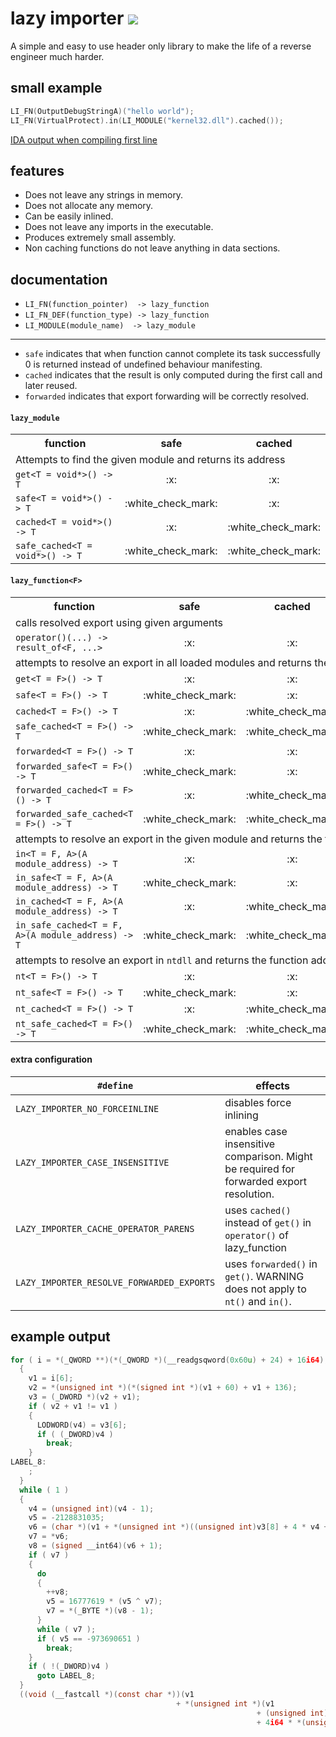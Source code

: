 # lazy importer [![](https://img.shields.io/badge/version-2.0.4-green.svg)]()

A simple and easy to use header only library to make the life of a reverse engineer much harder.

## small example

```cpp
LI_FN(OutputDebugStringA)("hello world");
LI_FN(VirtualProtect).in(LI_MODULE("kernel32.dll").cached());
```

[IDA output when compiling first line](#example-output)

## features

- Does not leave any strings in memory.
- Does not allocate any memory.
- Can be easily inlined.
- Does not leave any imports in the executable.
- Produces extremely small assembly.
- Non caching functions do not leave anything in data sections.

## documentation

- `LI_FN(function_pointer)  -> lazy_function`
- `LI_FN_DEF(function_type) -> lazy_function`
- `LI_MODULE(module_name)  -> lazy_module`

---

- `safe` indicates that when function cannot complete its task successfully 0 is returned instead of undefined behaviour manifesting.
- `cached` indicates that the result is only computed during the first call and later reused.
- `forwarded` indicates that export forwarding will be correctly resolved.

#### **`lazy_module`**

<table>
  <tr>
    <th>function</th>
    <th>safe</th>
    <th>cached</th>
  </tr>
  <tr>
    <td colspan="4">Attempts to find the given module and returns its address</td>
  </tr>
  <tr>
    <td><code>get&lt;T = void*&gt;() -&gt; T</code></td>
    <td align="center">:x:</td>
    <td align="center">:x:</td>
  </tr>
    <tr>
    <td><code>safe&lt;T = void*&gt;() -&gt; T</code></td>
    <td align="center">:white_check_mark:</td>
    <td align="center">:x:</td>
  </tr>
  <tr>
    <td><code>cached&lt;T = void*&gt;() -&gt; T</code></td>
    <td align="center">:x:</td>
    <td align="center">:white_check_mark:</td>
  </tr>
  <tr>
    <td><code>safe_cached&lt;T = void*&gt;() -&gt; T</code></td>
    <td align="center">:white_check_mark:</td>
    <td align="center">:white_check_mark:</td>
  </tr>
</table>

#### **`lazy_function<F>`**

<table>
  <tr>
    <th>function</th>
    <th>safe</th>
    <th>cached</th>
    <th><code>forwarded</th>
  </tr>
  <tr>
    <td colspan="4">calls resolved export using given arguments</td>
  </tr>
  <tr>
    <td><code>operator()(...) -&gt; result_of&lt;F, ...&gt;</code></td>
    <td align="center">:x:</td>
    <td align="center">:x:</td>
    <td align="center">:x:</td>
  </tr>
  <tr>
    <td colspan="4">attempts to resolve an export in all loaded modules and returns the function address</td>
  </tr>
  <tr>
    <td><code>get&lt;T = F&gt;() -&gt; T</code></td>
    <td align="center">:x:</td>
    <td align="center">:x:</td>
    <td align="center">:x:</td>
  </tr>
  <tr>
    <td><code>safe&lt;T = F&gt;() -&gt; T</code></td>
    <td align="center">:white_check_mark:</td>
    <td align="center">:x:</td>
    <td align="center">:x:</td>
  </tr>
  <tr>
    <td><code>cached&lt;T = F&gt;() -&gt; T</code></td>
    <td align="center">:x:</td>
    <td align="center">:white_check_mark:</td>
    <td align="center">:x:</td>
  </tr>
  <tr>
    <td><code>safe_cached&lt;T = F&gt;() -&gt; T</code></td>
    <td align="center">:white_check_mark:</td>
    <td align="center">:white_check_mark:</td>
    <td align="center">:x:</td>
  </tr>
  <tr>
    <td><code>forwarded&lt;T = F&gt;() -&gt; T</code></td>
    <td align="center">:x:</td>
    <td align="center">:x:</td>
    <td align="center">:white_check_mark:</td>
  </tr>
  <tr>
    <td><code>forwarded_safe&lt;T = F&gt;() -&gt; T</code></td>
    <td align="center">:white_check_mark:</td>
    <td align="center">:x:</td>
    <td align="center">:white_check_mark:</td>
  </tr>
  <tr>
    <td><code>forwarded_cached&lt;T = F&gt;() -&gt; T</code></td>
    <td align="center">:x:</td>
    <td align="center">:white_check_mark:</td>
    <td align="center">:white_check_mark:</td>
  </tr>
  <tr>
    <td><code>forwarded_safe_cached&lt;T = F&gt;() -&gt; T</code></td>
    <td align="center">:white_check_mark:</td>
    <td align="center">:white_check_mark:</td>
    <td align="center">:white_check_mark:</td>
  </tr>
  <tr>
    <td colspan="4">attempts to resolve an export in the given module and returns the function address</td>
  </tr>
  <tr>
    <td><code>in&lt;T = F, A&gt;(A module_address) -&gt; T</code></td>
    <td align="center">:x:</td>
    <td align="center">:x:</td>
    <td align="center">:x:</td>
  </tr>
  <tr>
    <td><code>in_safe&lt;T = F, A&gt;(A module_address) -&gt; T</code></td>
    <td align="center">:white_check_mark:</td>
    <td align="center">:x:</td>
    <td align="center">:x:</td>
  </tr>
  <tr>
    <td><code>in_cached&lt;T = F, A&gt;(A module_address) -&gt; T</code></td>
    <td align="center">:x:</td>
    <td align="center">:white_check_mark:</td>
    <td align="center">:x:</td>
  </tr>
  <tr>
    <td><code>in_safe_cached&lt;T = F, A&gt;(A module_address) -&gt; T</code></td>
    <td align="center">:white_check_mark:</td>
    <td align="center">:white_check_mark:</td>
    <td align="center">:x:</td>
  </tr>
  <tr>
    <td colspan="4">attempts to resolve an export in <code>ntdll</code> and returns the function address</td>
  </tr>
  <tr>
    <td><code>nt&lt;T = F&gt;() -&gt; T</code></td>
    <td align="center">:x:</td>
    <td align="center">:x:</td>
    <td align="center">:x:</td>
  </tr>
  <tr>
    <td><code>nt_safe&lt;T = F&gt;() -&gt; T</code></td>
    <td align="center">:white_check_mark:</td>
    <td align="center">:x:</td>
    <td align="center">:x:</td>
  </tr>
  <tr>
    <td><code>nt_cached&lt;T = F&gt;() -&gt; T</code></td>
    <td align="center">:x:</td>
    <td align="center">:white_check_mark:</td>
    <td align="center">:x:</td>
  </tr>
  <tr>
    <td><code>nt_safe_cached&lt;T = F&gt;() -&gt; T</code></td>
    <td align="center">:white_check_mark:</td>
    <td align="center">:white_check_mark:</td>
    <td align="center">:x:</td>
  </tr>
</table>

#### extra configuration

| `#define`                                 | effects                                                                                 |
| ----------------------------------------- | --------------------------------------------------------------------------------------- |
| `LAZY_IMPORTER_NO_FORCEINLINE`            | disables force inlining                                                                 |
| `LAZY_IMPORTER_CASE_INSENSITIVE`          | enables case insensitive comparison. Might be required for forwarded export resolution. |
| `LAZY_IMPORTER_CACHE_OPERATOR_PARENS`     | uses `cached()` instead of `get()` in `operator()` of lazy_function                     |
| `LAZY_IMPORTER_RESOLVE_FORWARDED_EXPORTS` | uses `forwarded()` in `get()`. WARNING does not apply to `nt()` and `in()`.             |

## example output

```c
for ( i = *(_QWORD **)(*(_QWORD *)(__readgsqword(0x60u) + 24) + 16i64); ; i = (_QWORD *)*i )
  {
    v1 = i[6];
    v2 = *(unsigned int *)(*(signed int *)(v1 + 60) + v1 + 136);
    v3 = (_DWORD *)(v2 + v1);
    if ( v2 + v1 != v1 )
    {
      LODWORD(v4) = v3[6];
      if ( (_DWORD)v4 )
        break;
    }
LABEL_8:
    ;
  }
  while ( 1 )
  {
    v4 = (unsigned int)(v4 - 1);
    v5 = -2128831035;
    v6 = (char *)(v1 + *(unsigned int *)((unsigned int)v3[8] + 4 * v4 + v1));
    v7 = *v6;
    v8 = (signed __int64)(v6 + 1);
    if ( v7 )
    {
      do
      {
        ++v8;
        v5 = 16777619 * (v5 ^ v7);
        v7 = *(_BYTE *)(v8 - 1);
      }
      while ( v7 );
      if ( v5 == -973690651 )
        break;
    }
    if ( !(_DWORD)v4 )
      goto LABEL_8;
  }
  ((void (__fastcall *)(const char *))(v1
                                     + *(unsigned int *)(v1
                                                       + (unsigned int)v3[7]
                                                       + 4i64 * *(unsigned __int16 *)(v1 + (unsigned int)v3[9] + 2 * v4))))("hello world");
```

